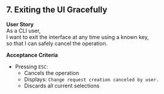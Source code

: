## 7. Exiting the UI Gracefully

**User Story**  
As a CLI user,  
I want to exit the interface at any time using a known key,  
so that I can safely cancel the operation.

**Acceptance Criteria**
- Pressing `ESC`:
  - Cancels the operation
  - Displays: `Change request creation canceled by user.`
  - Discards all current selections